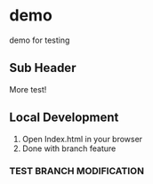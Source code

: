 # demo

demo for testing

## Sub Header

More test!

## Local Development

1. Open Index.html in your browser
2. Done with branch feature

### TEST BRANCH MODIFICATION
